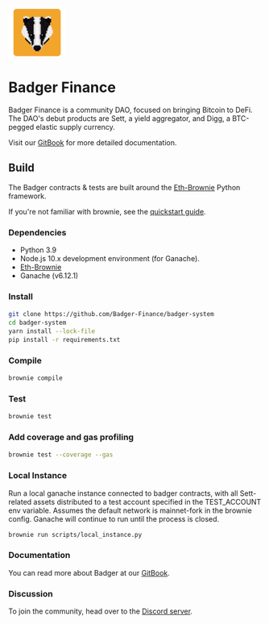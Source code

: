 ![Badger Logo](./images/badger-logo.png)
# Badger Finance 
Badger Finance is a community DAO, focused on bringing Bitcoin to DeFi. The DAO's debut products are Sett, a yield aggregator, and Digg, a BTC-pegged elastic supply currency.

Visit our [GitBook](https://app.gitbook.com/@badger-finance/s/badger-finance/) for more detailed documentation.

## Build
The Badger contracts & tests are built around the [Eth-Brownie](https://eth-brownie.readthedocs.io/en/stable/install.html) Python framework.

If you're not familiar with brownie, see the [quickstart guide](https://eth-brownie.readthedocs.io/en/stable/quickstart.html).


### Dependencies
- Python 3.9 
- Node.js 10.x development environment (for Ganache).
- [Eth-Brownie](https://eth-brownie.readthedocs.io/en/stable/install.html) 
- Ganache (v6.12.1)

### Install
```bash
git clone https://github.com/Badger-Finance/badger-system
cd badger-system
yarn install --lock-file
pip install -r requirements.txt
```

### Compile

```bash
brownie compile
```

### Test

```bash
brownie test
```

### Add coverage and gas profiling

```bash
brownie test --coverage --gas
```

### Local Instance
Run a local ganache instance connected to badger contracts, with all Sett-related assets distributed to a test account specified in the TEST_ACCOUNT env variable. Assumes the default network is mainnet-fork in the brownie config. Ganache will continue to run until the process is closed.

```bash
brownie run scripts/local_instance.py
```

### Documentation

You can read more about Badger at our [GitBook](https://app.gitbook.com/@badger-finance/s/badger-finance/).

### Discussion

To join the community, head over to the [Discord server](https://discord.gg/CMzUcANy).
